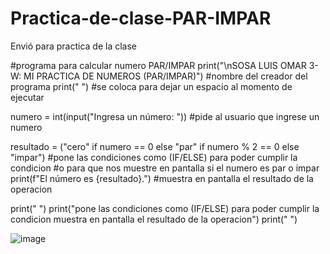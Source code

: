 # Practica-de-clase-PAR-IMPAR
Envió para practica de la clase 

#programa para calcular numero PAR/IMPAR
print("\nSOSA LUIS OMAR 3-W: MI PRACTICA DE NUMEROS (PAR/IMPAR)") #nombre del creador del programa 
print(" ") #se coloca para dejar un espacio al momento de ejecutar

numero = int(input("Ingresa un número: ")) #pide al usuario que ingrese un numero

resultado = ("cero" if numero == 0 else "par" if numero % 2 == 0 else "impar") #pone las condiciones como (IF/ELSE) para poder cumplir la condicion 
#o para que nos muestre en pantalla si el numero es par o impar
print(f"El número es {resultado}.") #muestra en pantalla el resultado de la operacion 

print(" ")
print("pone las condiciones como (IF/ELSE) para poder cumplir la condicion muestra en pantalla el resultado de la operacion")
print(" ")

![image](https://github.com/user-attachments/assets/4f79bde7-d5de-4a4e-89ec-f045408dbdfd)
